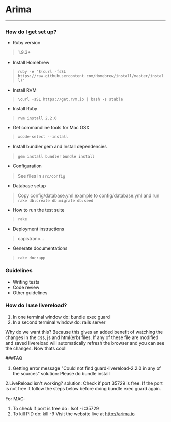 # Arima #
---------

### How do I get set up? ###

* Ruby version
> 1.9.3+

* Install Homebrew
> `ruby -e "$(curl -fsSL https://raw.githubusercontent.com/Homebrew/install/master/install)"`

* Install RVM
> `\curl -sSL https://get.rvm.io | bash -s stable`

* Install Ruby 
> `rvm install 2.2.0 `

* Get commandline tools for Mac OSX
> `xcode-select --install`

* Install bundler gem and Install dependencies
> `gem install bundler`
> `bundle install`

* Configuration
> See files in `src/config`

* Database setup
> Copy config/database.yml.example to config/database.yml and run
 `rake db:create db:migrate db:seed`

* How to run the test suite
> `rake`

* Deployment instructions
> capistrano...

* Generate documentations
> `rake doc:app`

### Guidelines ###

* Writing tests
* Code review
* Other guidelines

### How do I use livereload?

1. In one terminal window do: bundle exec guard
2. In a second terminal window do: rails server

Why do we want this?
Because this gives an added benefit of watching the changes in the css, js and html(erb) files. If any of these file are modified and saved livereload will automatically refresh the browser and you can see the changes. Now thats cool!

###FAQ
1. Getting error message "Could not find guard-livereload-2.2.0 in any of the sources"
solution: Please do bundle install

2.LiveReload isn't working?
solution: Check if port 35729 is free. If the port is not free it follow the steps below before doing bundle exec guard again.

For MAC:
1. To check if port is free do : lsof -i :35729
2. To kill PID do: kill -9 <PID>
Visit the website live at http://arima.io
